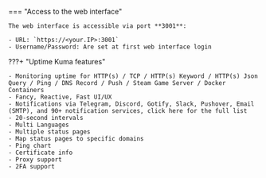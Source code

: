 === "Access to the web interface"

    The web interface is accessible via port **3001**:

    - URL: `https://<your.IP>:3001`
    - Username/Password: Are set at first web interface login

???+ "Uptime Kuma features"

    - Monitoring uptime for HTTP(s) / TCP / HTTP(s) Keyword / HTTP(s) Json Query / Ping / DNS Record / Push / Steam Game Server / Docker Containers
    - Fancy, Reactive, Fast UI/UX
    - Notifications via Telegram, Discord, Gotify, Slack, Pushover, Email (SMTP), and 90+ notification services, click here for the full list
    - 20-second intervals
    - Multi Languages
    - Multiple status pages
    - Map status pages to specific domains
    - Ping chart
    - Certificate info
    - Proxy support
    - 2FA support
